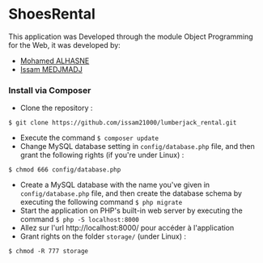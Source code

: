 # ShoesRental

This application was Developed through the module Object Programming for the Web, it was developed by:

- [Mohamed ALHASNE](https://github.com/alhasnecode)
- [Issam MEDJMADJ](https://github.com/issam21000)

### Install via Composer
- Clone the repository :
```
$ git clone https://github.com/issam21000/lumberjack_rental.git
```
- Execute the command `$ composer update`
- Change MySQL database setting in `config/database.php` file, and then grant the following rights (if you're under Linux) :
```
$ chmod 666 config/database.php
```
- Create a MySQL database with the name you've given in `config/database.php` file, and then create the database schema by executing the following command `$ php migrate`
- Start the application on PHP's built-in web server by executing the command `$ php -S localhost:8000`
- Allez sur l'url http://localhost:8000/ pour accéder à l'application
- Grant rights on the folder `storage/` (under Linux) :
```
$ chmod -R 777 storage
```
